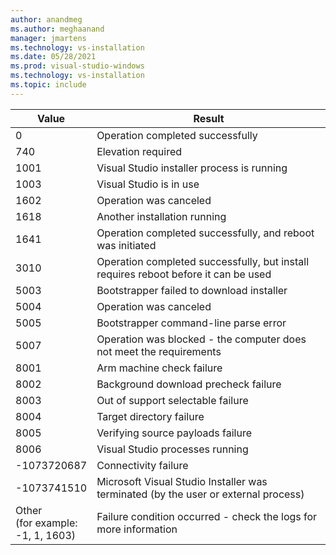 ```yaml
---
author: anandmeg
ms.author: meghaanand
manager: jmartens
ms.technology: vs-installation
ms.date: 05/28/2021
ms.prod: visual-studio-windows
ms.technology: vs-installation
ms.topic: include
---
```


| **Value** | **Result** |
| --------- | ---------- |
| 0 | Operation completed successfully |
| 740 | Elevation required |
| 1001 | Visual Studio installer process is running |
| 1003 | Visual Studio is in use |
| 1602 | Operation was canceled |
| 1618 | Another installation running |
| 1641 | Operation completed successfully, and reboot was initiated |
| 3010 | Operation completed successfully, but install requires reboot before it can be used |
| 5003 | Bootstrapper failed to download installer |
| 5004 | Operation was canceled |
| 5005 | Bootstrapper command-line parse error |
| 5007 | Operation was blocked - the computer does not meet the requirements |
| 8001 | Arm machine check failure |
| 8002 | Background download precheck failure |
| 8003 | Out of support selectable failure |
| 8004 | Target directory failure |
| 8005 | Verifying source payloads failure |
| 8006 | Visual Studio processes running |
| -1073720687 | Connectivity failure |
| -1073741510 | Microsoft Visual Studio Installer was terminated (by the user or external process) |
| Other<br>(for example:<br>-1, 1, 1603) | Failure condition occurred - check the logs for more information |
